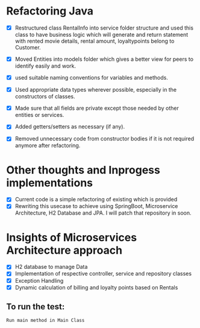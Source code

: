 # Refactoring Java
- [x] Restructured class RentalInfo into service folder structure and used this class to have business logic which will generate and return statement with rented movie details, rental amount, loyaltypoints belong to Customer.
- [x] Moved Entities into models folder which gives a better view for peers to identify easily and work.
- [x] used suitable naming conventions for variables and methods.
- [x] Used appropriate data types wherever possible, especially in the constructors of classes.
- [x] Made sure that all fields are private except those needed by other entities or services.
- [x] Added getters/setters as necessary (if any).
- [x] Removed unnecessary code from constructor bodies if it is not required anymore after refactoring.


# Other thoughts and Inprogess implementations
- [x] Current code is a simple refactoring of existing which is provided
- [x] Rewriting this usecase to achieve using SpringBoot, Microservice Architecture, H2 Database and JPA. I will patch that repository in soon.

# Insights of Microservices Architecture approach
- [x] H2 database to manage Data
- [x] Implementation of respective controller, service and repository classes
- [x] Exception Handling
- [x] Dynamic calculation of billing and loyalty points based on Rentals

## To run the test:

```
Run main method in Main Class 
```